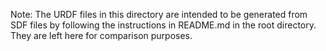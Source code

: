 Note:
The URDF files in this directory are intended to be generated from SDF files by following the instructions in README.md in the root directory. They are left here for comparison purposes.